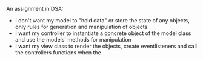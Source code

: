 An assignment in DSA:
- I don't want my model to "hold data" or store the state of any objects, only rules for  generation and manipulation of objects
- I want my controller to instantiate a concrete object of the model class and use the models' methods for manipulation
- I want my view class to render the objects, create eventlisteners and call the controllers functions when the 
